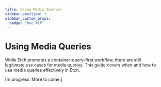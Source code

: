 ```yaml
---
title: Using Media Queries
sidebar_position: 3
sidebar_custom_props:
  badge: "Doc WIP"
---
```


# Using Media Queries

While Etch promotes a container-query-first workflow, there are still legitimate use cases for media queries. This guide covers when and how to use media queries effectively in Etch.

[In progress. More to come.]